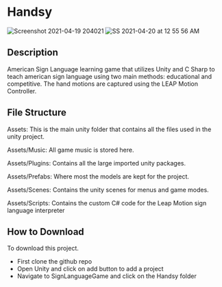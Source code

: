 # Handsy
![Screenshot 2021-04-19 204021](https://user-images.githubusercontent.com/54698333/165190416-37a632a8-b627-4a40-9229-6bb9d089a5fa.jpeg)
![SS 2021-04-20 at 12 55 56 AM](https://user-images.githubusercontent.com/54698333/165190469-7bbb3e0a-aedf-461f-90b8-7064c6ccf1bd.jpeg)
## Description
American Sign Language learning game that utilizes Unity and C Sharp to teach american sign language using two main methods: educational and competitive. The hand motions are captured using the LEAP Motion Controller.
## File Structure
Assets: This is the main unity folder that contains all the files used in the unity project.

Assets/Music: All game music is stored here.

Assets/Plugins: Contains all the large imported unity packages.

Assets/Prefabs: Where most the models are kept for the project.

Assets/Scenes: Contains the unity scenes for menus and game modes.

Assets/Scripts: Contains the custom C# code for the Leap Motion sign language interpreter

## How to Download
To download this project.
- First clone the github repo
- Open Unity and click on add button to add a project
- Navigate to SignLanguageGame and click on the Handsy folder
